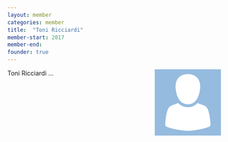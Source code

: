 ```yaml
---
layout: member
categories: member
title:  "Toni Ricciardi"
member-start: 2017
member-end:
founder: true
---
```


<img alt="profile picture" align="right" width="150" hspace="20" src="/assets/img/profiles/dummy_profile_pic.png">

Toni Ricciardi ...
